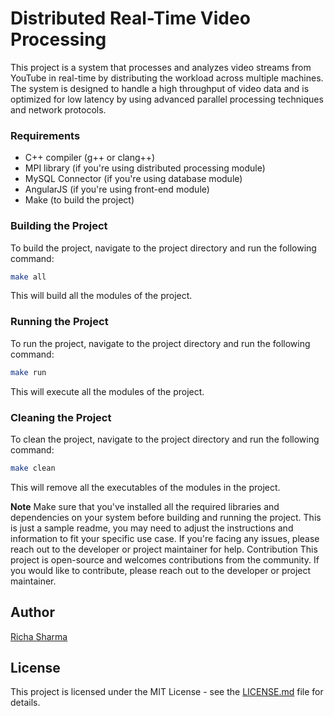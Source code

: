# Distributed Real-Time Video Processing

This project is a system that processes and analyzes video streams from YouTube in real-time by distributing the workload across multiple machines. The system is designed to handle a high throughput of video data and is optimized for low latency by using advanced parallel processing techniques and network protocols.

### Requirements

- C++ compiler (g++ or clang++)
- MPI library (if you're using distributed processing module)
- MySQL Connector (if you're using database module)
- AngularJS (if you're using front-end module)
- Make (to build the project)

### Building the Project

To build the project, navigate to the project directory and run the following command:
```sh
make all
```
This will build all the modules of the project.

### Running the Project

To run the project, navigate to the project directory and run the following command:
```sh
make run
```
This will execute all the modules of the project.

### Cleaning the Project
To clean the project, navigate to the project directory and run the following command:
```sh
make clean
```

This will remove all the executables of the modules in the project.

**Note**
Make sure that you've installed all the required libraries and dependencies on your system before building and running the project.
This is just a sample readme, you may need to adjust the instructions and information to fit your specific use case.
If you're facing any issues, please reach out to the developer or project maintainer for help.
Contribution
This project is open-source and welcomes contributions from the community. If you would like to contribute, please reach out to the developer or project maintainer.

## Author
[Richa Sharma](https://richasharma.xyz)

## License
This project is licensed under the MIT License - see the [LICENSE.md](LICENSE.md) file for details.


